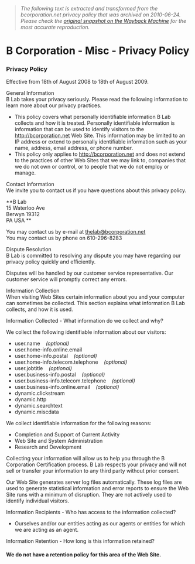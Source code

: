 > *The following text is extracted and transformed from the bcorporation.net privacy policy that was archived on 2010-06-24. Please check the [original snapshot on the Wayback Machine](https://web.archive.org/web/20100624030415id_/http%3A//www.bcorporation.net/privacy-policy) for the most accurate reproduction.*

# B Corporation - Misc - Privacy Policy

### Privacy Policy

  
Effective from 18th of August 2008 to 18th of August 2009.   


General Information   
B Lab takes your privacy seriously. Please read the following information to learn more about our privacy practices.

  * This policy covers what personally identifiable information B Lab collects and how it is treated. Personally identifiable information is information that can be used to identify visitors to the http://bcorporation.net Web Site. This information may be limited to an IP address or extend to personally identifiable information such as your name, address, email address, or phone number. 
  * This policy only applies to http://bcorporation.net and does not extend to the practices of other Web Sites that we may link to, companies that we do not own or control, or to people that we do not employ or manage. 



Contact Information   
We invite you to contact us if you have questions about this privacy policy.

**B Lab  
15 Waterloo Ave   
Berwyn 19312   
PA USA **

You may contact us by e-mail at [thelab@bcorporation.net](mailto:thelab@bcorporation.net)  
You may contact us by phone on 610-296-8283 




Dispute Resolution   
B Lab is committed to resolving any dispute you may have regarding our privacy policy quickly and efficiently. 

Disputes will be handled by our customer service representative. Our customer service will promptly correct any errors. 

Information Collection   
When visiting Web Sites certain information about you and your computer can sometimes be collected. This section explains what information B Lab collects, and how it is used. 

Information Collected \- What information do we collect and why? 

We collect the following identifiable information about our visitors:

  * user.name    _(optional)_
  * user.home-info.online.email 
  * user.home-info.postal    _(optional)_
  * user.home-info.telecom.telephone    _(optional)_
  * user.jobtitle    _(optional)_
  * user.business-info.postal    _(optional)_
  * user.business-info.telecom.telephone    _(optional)_
  * user.business-info.online.email    _(optional)_
  * dynamic.clickstream 
  * dynamic.http 
  * dynamic.searchtext 
  * dynamic.miscdata 



  
We collect identifiable information for the following reasons:

  * Completion and Support of Current Activity 
  * Web Site and System Administration 
  * Research and Development 



Collecting your information will allow us to help you through the B Corporation Certification process. B Lab respects your privacy and will not sell or transfer your information to any third party without prior consent. 

Our Web Site generates server log files automatically. These log files are used to generate statistical information and error reports to ensure the Web Site runs with a minimum of disruption. They are not actively used to identify individual visitors.

Information Recipients \- Who has access to the information collected?

  

  * Ourselves and/or our entities acting as our agents or entities for which we are acting as an agent.   




  
Information Retention \- How long is this information retained?   


#### We do not have a retention policy for this area of the Web Site.

